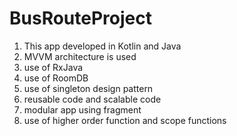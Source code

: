 # BusRouteProject
1) This app developed in Kotlin and Java
2) MVVM architecture is used
3) use of RxJava
4) use of RoomDB
6) use of singleton design pattern
7) reusable code and scalable code
8) modular app using fragment
9) use of higher order function and scope functions
